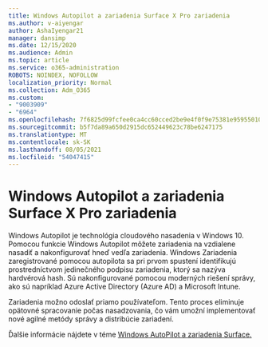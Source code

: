 ```yaml
---
title: Windows Autopilot a zariadenia Surface X Pro zariadenia
ms.author: v-aiyengar
author: AshaIyengar21
manager: dansimp
ms.date: 12/15/2020
ms.audience: Admin
ms.topic: article
ms.service: o365-administration
ROBOTS: NOINDEX, NOFOLLOW
localization_priority: Normal
ms.collection: Adm_O365
ms.custom:
- "9003909"
- "6964"
ms.openlocfilehash: 7f6825d99fcfee0ca4cc60cced2be9e4f0f9e75381e9595501072eb7dfad1698
ms.sourcegitcommit: b5f7da89a650d2915dc652449623c78be6247175
ms.translationtype: MT
ms.contentlocale: sk-SK
ms.lasthandoff: 08/05/2021
ms.locfileid: "54047415"
---
```

# <a name="windows-autopilot-and-surface-x-pro-devices"></a>Windows Autopilot a zariadenia Surface X Pro zariadenia

Windows Autopilot je technológia cloudového nasadenia v Windows 10. Pomocou funkcie Windows Autopilot môžete zariadenia na vzdialene nasadiť a nakonfigurovať hneď vedľa zariadenia. Windows Zariadenia zaregistrované pomocou autopilota sa pri prvom spustení identifikujú prostredníctvom jedinečného podpisu zariadenia, ktorý sa nazýva hardvérová hash. Sú nakonfigurované pomocou moderných riešení správy, ako sú napríklad Azure Active Directory (Azure AD) a Microsoft Intune.

Zariadenia možno odoslať priamo používateľom. Tento proces eliminuje opätovné spracovanie počas nasadzovania, čo vám umožní implementovať nové agilné metódy správy a distribúcie zariadení.

Ďalšie informácie nájdete v téme [Windows AutoPilot a zariadenia Surface.](https://go.microsoft.com/fwlink/?linkid=2135712)

